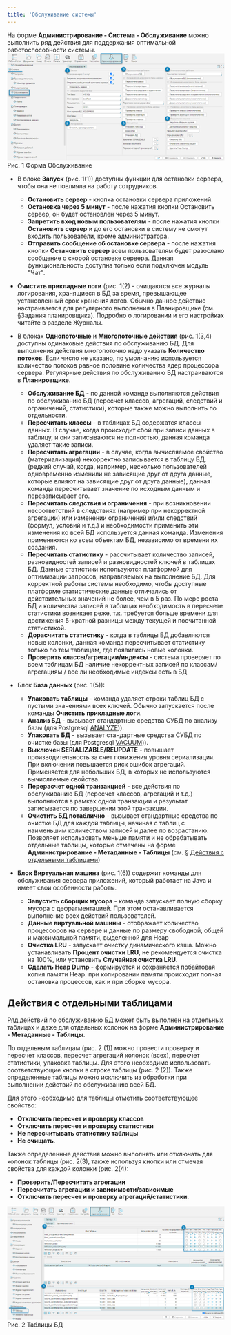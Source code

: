 ```yaml
---
title: 'Обслуживание системы'
---
```


На форме **Администрирование - Система - Обслуживание** можно выполнить ряд действия для поддержания оптимальной работоспособности системы.
![](img/service1.png)  
Рис. 1 Форма Обслуживание  

- В блоке **Запуск** (рис. 1(1)) доступны функции для остановки сервера, чтобы она не повлияла на работу сотрудников.
  - **Остановить сервер** - кнопка остановки сервера приложений.
  - **Остановка через 5 минут** -  после нажатия кнопки Остановить сервер, он будет остановлен через 5 минут.
  - **Запретить вход новым пользователям** - после нажатия кнопки **Остановить сервер** и до его остановки в систему не смогут входить пользователи, кроме администратора.
  - **Отправить сообщение об остановке сервера** - после нажатия кнопки **Остановить сервер** всем пользователям будет разослано сообщение 
о скорой остановке сервера. Данная функциональность доступна только если подключен модуль "Чат".

- **Очистить прикладные логи** (рис. 1(2) - очищаются все журналы логирования, хранящиеся в БД за время, превышающее установленный срок хранения логов. 
Обычно данное действие настраивается для регулярного выполнения в Планировщике (см. §Задания планировщика). 
Подробно о логировании и его настройках читайте в разделе Журналы.

- В блоках **Однопоточные** и **Многопоточные действия** (рис. 1(3,4) доступны одинаковые действия по обслуживанию БД. 
Для выполнения действия многопоточно надо указать **Количество потоков**. 
Если число не указано, по умолчанию используется количество потоков равное половине количества ядер процессора сервера. 
Регулярные действия по обслуживанию БД настраиваются в **Планировщике**.

  - **Обслуживание БД** - по данной команде выполняются действия по обслуживанию БД (пересчет классов, агрегаций, следствий и ограничений, статистики), 
которые также можно выполнить по отдельности.
  - **Пересчитать классы** - в таблицах БД содержатся классы данных. 
В случае, когда происходит сбой при записи данных в таблицу, и они записываются не полностью, данная команда удаляет такие записи.
  - **Пересчитать агрегации** - в случае, когда вычисляемое свойство (материализация) некорректно записывается в таблицу БД. 
(редкий случай, когда, например, несколько пользователей одновременно изменили не зависящие друг от друга данные, которые влияют на зависящие друг от друга данные), 
данная команда пересчитывает значение по исходным данным и перезаписывает его.
  - **Пересчитать следствия и ограничения** - при возникновении несоответствий в следствиях (например при некорректной агрегации) или 
изменении ограничений и/или следствий (формул, условий и т.д.) и необходимости применить эти изменения ко всей БД используется данная команда. 
Изменения применяются ко всем объектам БД, независимо от времени их создания.
  - **Пересчитать статистику** - рассчитывает количество записей, разновидностей записей и разновидностей ключей в таблицах БД. 
Данные статистики используются платформой для оптимизации запросов, направляемых на выполнение БД. 
Для корректной работы системы необходимо, чтобы доступные платформе статистические данные отличались от действительных значений не более, чем в 5 раз. 
По мере роста БД и количества записей в таблицах необходимость в пересчете статистики возникает реже, 
т.к. требуется больше времени для достижения 5-кратной разницы между текущей и посчитанной статистикой.
  - **Дорасчитать статистику** - когда в таблицы БД добавляются новые колонки, данная команда пересчитывает статистику только по тем таблицам, 
где появились новые колонки.
  - **Проверить классы/агрегации/индексы** - система проверяет по всем таблицам БД наличие некорректных записей 
по классам/ агрегациям / все ли необходимые индексы есть в БД

- Блок **База данных** (рис. 1(5)):
  - **Упаковать таблицы** - команда удаляет строки таблиц БД с пустыми значениями всех ключей. Обычно запускается после команды **Очистить прикладные логи**.
  - **Анализ БД** - вызывает стандартные средства СУБД по анализу базы (для Postgresql [ANALYZE](https://postgrespro.ru/docs/postgresql/14/sql-analyze))).
  - **Упаковать БД** - вызывает стандартные средства СУБД по очистке базы (для Postgresql [VACUUM](https://postgrespro.ru/docs/postgresql/14/sql-vacuum))).
  - **Выключен SERIALIZABLE/REUPDATE** - повышает производительность за счет понижения уровня сериализация. 
При включении повышается риск ошибок агрегаций. Применяется для небольших БД, в которых не используются вычисляемые свойства.
  - **Перерасчет одной транзакцией** - все действия по обслуживанию БД (пересчет классов, агрегаций и т.д.) выполняются в рамках одной транзакции 
и результат записывается по завершении этой транзакции.
  - **Очистить БД потаблично** - вызывает стандартные средства по очистке БД для каждой таблицы, начиная с таблиц с наименьшим количеством записей и далее по возрастанию. 
Позволяет использовать меньше памяти и не обрабатывать отдельные таблицы, 
которые отмечены на форме **Администрирование - Метаданные - Таблицы** (см. § [Действия с отдельными таблицами](#действия-с-отдельными-таблицами))

- **Блок Виртуальная машина** (рис. 1(6)) содержит команды для обслуживания сервера приложений, который работает на Java и имеет свои особенности работы.
  - **Запустить сборщик мусора** - команда запускает полную сборку мусора с дефрагментацией. При этом останавливается выполнение всех действий пользователей.
  - **Данные виртуальной машины** - отображает количество процессоров на сервере и данные по размеру свободной, общей и максимальной памяти, выделенной для Heap
  - **Очистка LRU** - запускает очистку динамического кэша. Можно устанавливать **Процент очистки LRU**, не рекомендуется очистка на 100%, 
или установить **Случайная очистка LRU**.
  - **Сделать Heap Dump** - формируется и сохраняется побайтовая копия памяти Heap. при копировании памяти происходит полная остановка процессов, как и при сборке мусора. 


## Действия с отдельными таблицами

Ряд действий по обслуживанию БД может быть выполнен на отдельных таблицах и даже для отдельных колонок на форме **Администрирование - Метаданные - Таблицы**.

По отдельным таблицам (рис. 2 (1)) можно провести проверку и пересчет классов, пересчет агрегаций колонок (всех), пересчет статистики, упаковка таблицы. 
Для этого необходимо использовать соответствующие кнопки в строке таблицы (рис. 2 (2)). 
Также определенные таблицы можно исключить из обработки при выполнении действий по обслуживанию всей БД. 

Для этого необходимо для таблицы отметить соответствующее свойство: 
- **Отключить пересчет и проверку классов**
- **Отключить пересчет и проверку статистики**
- **Не пересчитывать статистику таблицы**
- **Не очищать**.

Также определенные действия можно выполнять или отключать для колонок таблицы (рис. 2(3), 
также используя кнопки или отмечая свойства для каждой колонки (рис. 2(4): 
- **Проверить/Пересчитать агрегации**
- **Пересчитать агрегации и зависимости/зависимые**
- **Отключить пересчет и проверку агрегаций/статистики**. 

![](img/service2.png)  
Рис. 2 Таблицы БД  

